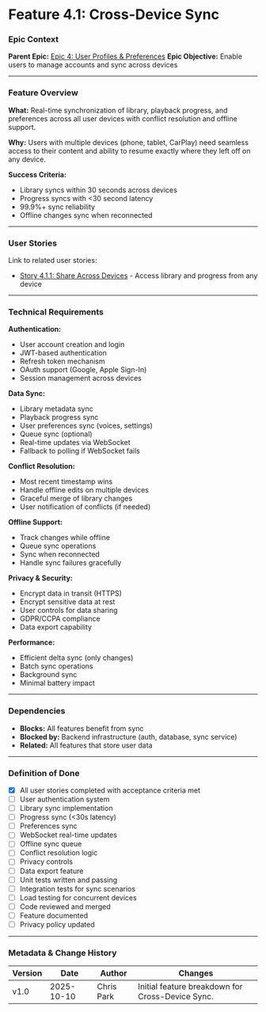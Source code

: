 # Feature 4.1: Cross-Device Sync

### Epic Context

**Parent Epic:** [Epic 4: User Profiles & Preferences](../../epics/epic-4-user-profiles.md)
**Epic Objective:** Enable users to manage accounts and sync across devices

---

### Feature Overview

**What:** Real-time synchronization of library, playback progress, and preferences across all user devices with conflict resolution and offline support.

**Why:** Users with multiple devices (phone, tablet, CarPlay) need seamless access to their content and ability to resume exactly where they left off on any device.

**Success Criteria:**
- Library syncs within 30 seconds across devices
- Progress syncs with <30 second latency
- 99.9%+ sync reliability
- Offline changes sync when reconnected

---

### User Stories

Link to related user stories:

- [Story 4.1.1: Share Across Devices](../../userstories/epic-4-user-profiles/feature-4.1/us-4.1.1-share-across-devices.md) - Access library and progress from any device

---

### Technical Requirements

**Authentication:**
- User account creation and login
- JWT-based authentication
- Refresh token mechanism
- OAuth support (Google, Apple Sign-In)
- Session management across devices

**Data Sync:**
- Library metadata sync
- Playback progress sync
- User preferences sync (voices, settings)
- Queue sync (optional)
- Real-time updates via WebSocket
- Fallback to polling if WebSocket fails

**Conflict Resolution:**
- Most recent timestamp wins
- Handle offline edits on multiple devices
- Graceful merge of library changes
- User notification of conflicts (if needed)

**Offline Support:**
- Track changes while offline
- Queue sync operations
- Sync when reconnected
- Handle sync failures gracefully

**Privacy & Security:**
- Encrypt data in transit (HTTPS)
- Encrypt sensitive data at rest
- User controls for data sharing
- GDPR/CCPA compliance
- Data export capability

**Performance:**
- Efficient delta sync (only changes)
- Batch sync operations
- Background sync
- Minimal battery impact

---

### Dependencies

- **Blocks:** All features benefit from sync
- **Blocked by:** Backend infrastructure (auth, database, sync service)
- **Related:** All features that store user data

---

### Definition of Done

- [x] All user stories completed with acceptance criteria met
- [ ] User authentication system
- [ ] Library sync implementation
- [ ] Progress sync (<30s latency)
- [ ] Preferences sync
- [ ] WebSocket real-time updates
- [ ] Offline sync queue
- [ ] Conflict resolution logic
- [ ] Privacy controls
- [ ] Data export feature
- [ ] Unit tests written and passing
- [ ] Integration tests for sync scenarios
- [ ] Load testing for concurrent devices
- [ ] Code reviewed and merged
- [ ] Feature documented
- [ ] Privacy policy updated

---

### Metadata & Change History

| Version | Date       | Author     | Changes                                           |
| ------- | ---------- | ---------- | ------------------------------------------------- |
| v1.0    | 2025-10-10 | Chris Park | Initial feature breakdown for Cross-Device Sync. |
